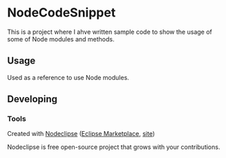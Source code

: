 

# NodeCodeSnippet
This is a project where I ahve written sample code to show the usage of some of Node modules and methods.


## Usage
Used as a reference to use Node modules.



## Developing



### Tools

Created with [Nodeclipse](https://github.com/Nodeclipse/nodeclipse-1)
 ([Eclipse Marketplace](http://marketplace.eclipse.org/content/nodeclipse), [site](http://www.nodeclipse.org))   

Nodeclipse is free open-source project that grows with your contributions.
